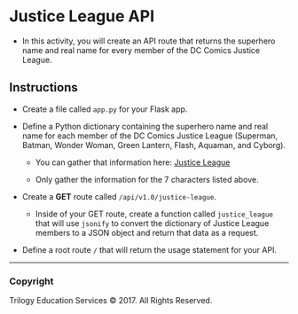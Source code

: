 # Justice League API

* In this activity, you will create an API route that returns the superhero name and real name for every member of the DC Comics Justice League.

## Instructions

* Create a file called `app.py` for your Flask app.

* Define a Python dictionary containing the superhero name and real name for each member of the DC Comics Justice League (Superman, Batman, Wonder Woman, Green Lantern, Flash, Aquaman, and Cyborg).

  * You can gather that information here: [Justice League](https://en.wikipedia.org/wiki/Justice_League)

  * Only gather the information for the 7 characters listed above.

* Create a **GET** route called `/api/v1.0/justice-league`.

  * Inside of your GET route, create a function called `justice_league` that will use `jsonify` to convert the dictionary of Justice League members to a JSON object and return that data as a request.

* Define a root route `/` that will return the usage statement for your API.

- - -

### Copyright

Trilogy Education Services © 2017. All Rights Reserved.

